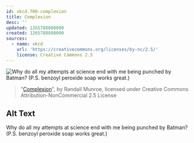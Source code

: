 ```yaml
---
id: xkcd.700-complexion
title: Complexion
desc: ''
updated: 1265788800000
created: 1265788800000
sources:
  - name: xkcd
    url: 'https://creativecommons.org/licenses/by-nc/2.5/'
    license: Creative Commons 2.5
---
```

![Why do all my attempts at science end with me being punched by Batman?  (P.S. benzoyl peroxide soap works great.)](https://imgs.xkcd.com/comics/complexion.png)
> "[Complexion](https://xkcd.com/700/)", by Randall Munroe, licensed under Creative Commons Attribution-NonCommercial 2.5 License

## Alt Text
Why do all my attempts at science end with me being punched by Batman?  (P.S. benzoyl peroxide soap works great.)
